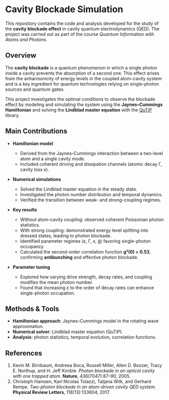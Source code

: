 # Cavity Blockade Simulation

This repository contains the code and analysis developed for the study of the **cavity blockade effect** in cavity quantum electrodynamics (QED). The project was carried out as part of the course *Quantum Information with Atoms and Photons*.

## Overview

The **cavity blockade** is a quantum phenomenon in which a single photon inside a cavity prevents the absorption of a second one. This effect arises from the anharmonicity of energy levels in the coupled atom–cavity system and is a key ingredient for quantum technologies relying on single-photon sources and quantum gates.

This project investigates the optimal conditions to observe the blockade effect by modeling and simulating the system using the **Jaynes–Cummings Hamiltonian** and solving the **Lindblad master equation** with the [QuTiP](https://qutip.org/) library.

## Main Contributions

- **Hamiltonian model**  
  - Derived from the Jaynes–Cummings interaction between a two-level atom and a single cavity mode.  
  - Included coherent driving and dissipation channels (atomic decay Γ, cavity loss κ).  

- **Numerical simulations**  
  - Solved the Lindblad master equation in the steady state.  
  - Investigated the photon number distribution and temporal dynamics.  
  - Verified the transition between weak- and strong-coupling regimes.  

- **Key results**  
  - Without atom–cavity coupling: observed coherent Poissonian photon statistics.  
  - With strong coupling: demonstrated energy level splitting into dressed states, leading to photon blockade.  
  - Identified parameter regimes (ε, Γ, κ, g̃) favoring single-photon occupancy.  
  - Calculated the second-order correlation function **g²(0) = 0.53**, confirming **antibunching** and effective photon blockade.  

- **Parameter tuning**  
  - Explored how varying drive strength, decay rates, and coupling modifies the mean photon number.  
  - Found that increasing ε to the order of decay rates can enhance single-photon occupation.  

## Methods & Tools

- **Hamiltonian approach**: Jaynes–Cummings model in the rotating wave approximation.  
- **Numerical solver**: Lindblad master equation (QuTiP).  
- **Analysis**: photon statistics, temporal evolution, correlation functions.  

## References

1. Kevin M. Birnbaum, Andreea Boca, Russell Miller, Allen D. Boozer, Tracy E. Northup, and H. Jeff Kimble. *Photon blockade in an optical cavity with one trapped atom*. **Nature**, 436(7047):87–90, 2005.  
2. Christoph Hamsen, Karl Nicolas Tolazzi, Tatjana Wilk, and Gerhard Rempe. *Two-photon blockade in an atom-driven cavity QED system*. **Physical Review Letters**, 118(13):133604, 2017.